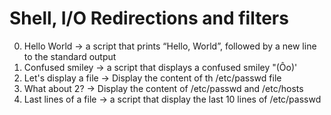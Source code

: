 # Shell, I/O Redirections and filters
0. Hello World -> a script that prints “Hello, World”, followed by a new line to the standard output
1. Confused smiley -> a script that displays a confused smiley "(Ôo)'
2. Let's display a file -> Display the content of th /etc/passwd file
3. What about 2? -> Display the content of /etc/passwd and /etc/hosts
4. Last lines of a file -> a script that display the last 10 lines of /etc/passwd
